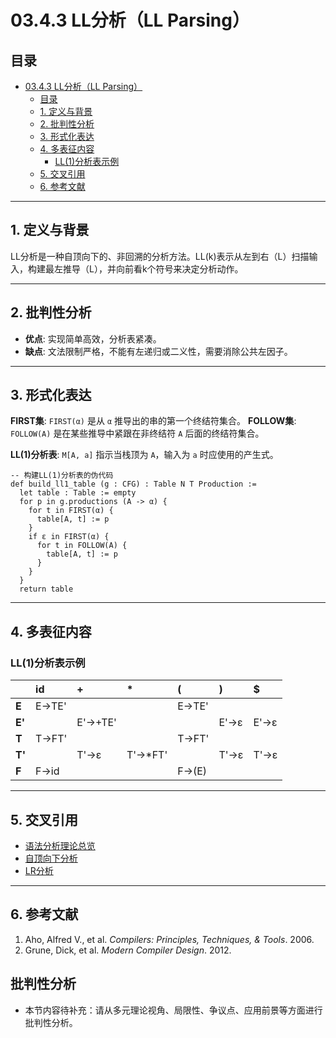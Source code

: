 # 03.4.3 LL分析（LL Parsing）

## 目录

- [03.4.3 LL分析（LL Parsing）](#0343-ll分析ll-parsing)
  - [目录](#目录)
  - [1. 定义与背景](#1-定义与背景)
  - [2. 批判性分析](#2-批判性分析)
  - [3. 形式化表达](#3-形式化表达)
  - [4. 多表征内容](#4-多表征内容)
    - [LL(1)分析表示例](#ll1分析表示例)
  - [5. 交叉引用](#5-交叉引用)
  - [6. 参考文献](#6-参考文献)

---

## 1. 定义与背景

LL分析是一种自顶向下的、非回溯的分析方法。LL(k)表示从左到右（L）扫描输入，构建最左推导（L），并向前看k个符号来决定分析动作。

---

## 2. 批判性分析

- **优点**: 实现简单高效，分析表紧凑。
- **缺点**: 文法限制严格，不能有左递归或二义性，需要消除公共左因子。

---

## 3. 形式化表达

**FIRST集**: `FIRST(α)` 是从 `α` 推导出的串的第一个终结符集合。
**FOLLOW集**: `FOLLOW(A)` 是在某些推导中紧跟在非终结符 `A` 后面的终结符集合。

**LL(1)分析表**: `M[A, a]` 指示当栈顶为 `A`，输入为 `a` 时应使用的产生式。

```lean
-- 构建LL(1)分析表的伪代码
def build_ll1_table (g : CFG) : Table N T Production :=
  let table : Table := empty
  for p in g.productions (A -> α) {
    for t in FIRST(α) {
      table[A, t] := p
    }
    if ε in FIRST(α) {
      for t in FOLLOW(A) {
        table[A, t] := p
      }
    }
  }
  return table
```

---

## 4. 多表征内容

### LL(1)分析表示例

| | id | + | * | ( | ) | $ |
| :--- | :--- | :-- | :- | :- | :- | :- |
| **E** | E→TE' | | | E→TE' | | |
| **E'**| | E'→+TE'| | | E'→ε | E'→ε |
| **T** | T→FT' | | | T→FT' | | |
| **T'**| | T'→ε | T'→*FT'| | T'→ε | T'→ε |
| **F** | F→id | | | F→(E) | | |

---

## 5. 交叉引用

- [语法分析理论总览](README.md)
- [自顶向下分析](03.4.1_Top_Down_Parsing.md)
- [LR分析](03.4.4_LR_Parsing.md)

---

## 6. 参考文献

1. Aho, Alfred V., et al. *Compilers: Principles, Techniques, & Tools*. 2006.
2. Grune, Dick, et al. *Modern Compiler Design*. 2012.


## 批判性分析

- 本节内容待补充：请从多元理论视角、局限性、争议点、应用前景等方面进行批判性分析。
